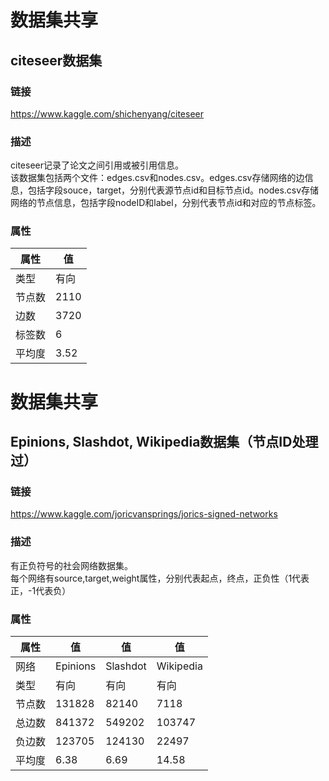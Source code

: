 # 数据集共享
## citeseer数据集
### 链接
https://www.kaggle.com/shichenyang/citeseer
### 描述
citeseer记录了论文之间引用或被引用信息。  
该数据集包括两个文件：edges.csv和nodes.csv。edges.csv存储网络的边信息，包括字段souce，target，分别代表源节点id和目标节点id。nodes.csv存储网络的节点信息，包括字段nodeID和label，分别代表节点id和对应的节点标签。
### 属性
|属性|值|
|----|-----|
|类型|有向|
|节点数|2110|
|边数|3720|
|标签数|6|
|平均度|3.52|
  
# 数据集共享
## Epinions, Slashdot, Wikipedia数据集（节点ID处理过）
### 链接
https://www.kaggle.com/joricvansprings/jorics-signed-networks
### 描述
有正负符号的社会网络数据集。  
每个网络有source,target,weight属性，分别代表起点，终点，正负性（1代表正，-1代表负）
### 属性
|属性|值|值|值|
|----|-----|-----|-----|
|网络|Epinions|Slashdot|Wikipedia|
|类型|有向|有向|有向|
|节点数|131828|82140|7118|
|总边数|841372|549202|103747|
|负边数|123705|124130|22497|
|平均度|6.38|6.69|14.58|
